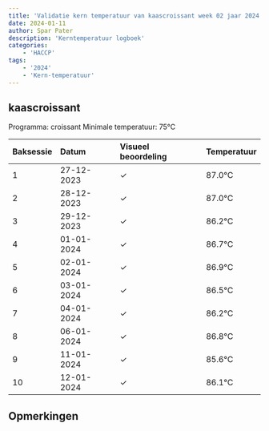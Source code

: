 ```yaml
---
title: 'Validatie kern temperatuur van kaascroissant week 02 jaar 2024'
date: 2024-01-11
author: Spar Pater
description: 'Kerntemperatuur logboek'
categories:
    - 'HACCP'
tags:
    - '2024'
    - 'Kern-temperatuur'
---
```


## kaascroissant

Programma: croissant
Minimale temperatuur: 75°C

| Baksessie | Datum | Visueel beoordeling | Temperatuur |
|:---|:---|:---|:---|
| 1 | 27-12-2023 | &check; | 87.0°C |
| 2 | 28-12-2023 | &check; | 87.0°C |
| 3 | 29-12-2023 | &check; | 86.2°C |
| 4 | 01-01-2024 | &check; | 86.7°C |
| 5 | 02-01-2024 | &check; | 86.9°C |
| 6 | 03-01-2024 | &check; | 86.5°C |
| 7 | 04-01-2024 | &check; | 86.2°C |
| 8 | 06-01-2024 | &check; | 86.8°C |
| 9 | 11-01-2024 | &check; | 85.6°C |
| 10 | 12-01-2024 | &check; | 86.1°C |

## Opmerkingen


